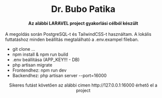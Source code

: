 <h1 align="center">Dr. Bubo Patika</h1>
<h4 align="center">Az alábbi LARAVEL project gyakorlási célból készült</h3>

<p align="left">A megoldás során PostgreSQL-t és TailwindCSS-t használtam. A lokális futtatáshoz minden beállítás megtalálható a .env.exampel fileban. </p>

- git clone ...
- npm install & npm run build
- .env beállitása (APP_KEY!!! - DB)
- php artisan migrate
- Frontendhez: npm run dev
- Backendhez: php artisan server --port=16000

<p align="center">Sikeres futást követően az alábbi cimen <span text="bold">http://127.0.0.1:16000 </span> érhető el a project</p>

